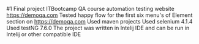 #1 Final project ITBootcamp QA course automation testing website https://demoqa.com
Tested happy flow for the first six menu's of Element section on https://demoqa.com
Used maven projects
Used selenium 4.1.4
Used testNG 7.6.0
The project was written in Intelij IDE and can be run in Intelij or other compatible IDE
